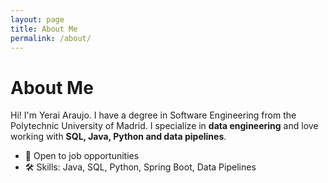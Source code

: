 ```yaml
---
layout: page
title: About Me
permalink: /about/
---
```


# About Me
Hi! I'm Yerai Araujo. I have a degree in Software Engineering from the Polytechnic University of Madrid. 
I specialize in **data engineering** and love working with **SQL, Java, Python and data pipelines**.

- 💼 Open to job opportunities
- 🛠️ Skills: Java, SQL, Python, Spring Boot, Data Pipelines